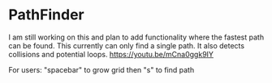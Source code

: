 # PathFinder
I am still working on this and plan to add functionality where the fastest path can be found. This currently can only find a single path. It also detects collisions and potential loops. https://youtu.be/mCna0ggk9IY

For users:
"spacebar" to grow grid
then "s" to find path
